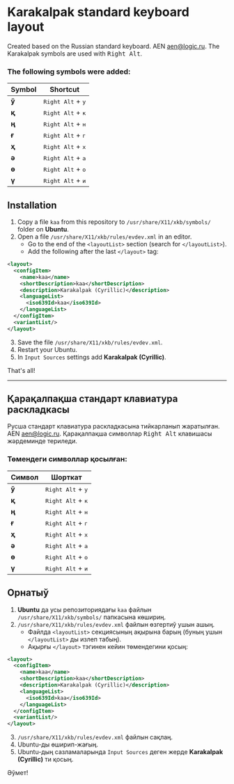 # Karakalpak standard keyboard layout

Created based on the Russian standard keyboard. AEN <aen@logic.ru>.
The Karakalpak symbols are used with <kbd>Right Alt</kbd>.

### The following symbols were added:

| Symbol | Shortcut |
|--------|----------|
| **ў**  | <kbd>Right Alt</kbd> + <kbd>у</kbd> |
| **қ**  | <kbd>Right Alt</kbd> + <kbd>к</kbd> |
| **ң**  | <kbd>Right Alt</kbd> + <kbd>н</kbd> |
| **ғ**  | <kbd>Right Alt</kbd> + <kbd>г</kbd> |
| **ҳ**  | <kbd>Right Alt</kbd> + <kbd>х</kbd> |
| **ә**  | <kbd>Right Alt</kbd> + <kbd>а</kbd> |
| **ө**  | <kbd>Right Alt</kbd> + <kbd>о</kbd> |
| **ү**  | <kbd>Right Alt</kbd> + <kbd>и</kbd> |

## Installation

1. Copy a file `kaa` from this repository to `/usr/share/X11/xkb/symbols/` folder on **Ubuntu**.
2. Open a file `/usr/share/X11/xkb/rules/evdev.xml` in an editor.
    - Go to the end of the `<layoutList>` section (search for `</layoutList>`).
    - Add the following after the last `</layout>` tag:
```xml
<layout>
  <configItem>
    <name>kaa</name>
    <shortDescription>kaa</shortDescription>
    <description>Karakalpak (Cyrillic)</description>
    <languageList>
      <iso639Id>kaa</iso639Id>
    </languageList>
  </configItem>
  <variantList/>
</layout>
```
3. Save the file `/usr/share/X11/xkb/rules/evdev.xml`.
4. Restart your Ubuntu.
5. In `Input Sources` settings add **Karakalpak (Cyrillic)**.

That's all!

- - - -

## Қарақалпақша стандарт клавиатура раскладкасы

Русша стандарт клавиатура раскладкасына тийкарланып жаратылған. AEN <aen@logic.ru>.
Қарақалпақша символлар <kbd>Right Alt</kbd> клавишасы жәрдеминде териледи.

### Төмендеги символлар қосылған:

| Символ | Шорткат |
|--------|----------|
| **ў**  | <kbd>Right Alt</kbd> + <kbd>у</kbd> |
| **қ**  | <kbd>Right Alt</kbd> + <kbd>к</kbd> |
| **ң**  | <kbd>Right Alt</kbd> + <kbd>н</kbd> |
| **ғ**  | <kbd>Right Alt</kbd> + <kbd>г</kbd> |
| **ҳ**  | <kbd>Right Alt</kbd> + <kbd>х</kbd> |
| **ә**  | <kbd>Right Alt</kbd> + <kbd>а</kbd> |
| **ө**  | <kbd>Right Alt</kbd> + <kbd>о</kbd> |
| **ү**  | <kbd>Right Alt</kbd> + <kbd>и</kbd> |

## Орнатыў

1. **Ubuntu** да усы репозиториядағы `kaa` файлын `/usr/share/X11/xkb/symbols/` папкасына көшириң.
2. `/usr/share/X11/xkb/rules/evdev.xml` файлын өзгертиў ушын ашың.
    - Файлда `<layoutList>` секциясының ақырына барың (буның ушын `</layoutList>` ды излеп табың).
    - Ақырғы `</layout>` тэгинен кейин төмендегини қосың:
```xml
<layout>
  <configItem>
    <name>kaa</name>
    <shortDescription>kaa</shortDescription>
    <description>Karakalpak (Cyrillic)</description>
    <languageList>
      <iso639Id>kaa</iso639Id>
    </languageList>
  </configItem>
  <variantList/>
</layout>
```
3. `/usr/share/X11/xkb/rules/evdev.xml` файлын сақлаң.
4. Ubuntu-ды өширип-жағың.
5. Ubuntu-дың сазламаларында `Input Sources` деген жерде **Karakalpak (Cyrillic)** ти қосың.

Әўмет!
